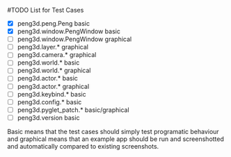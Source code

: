 
#TODO List for Test Cases

- [X] peng3d.peng.Peng basic
- [X] peng3d.window.PengWindow basic
- [ ] peng3d.window.PengWindow graphical
- [ ] peng3d.layer.* graphical
- [ ] peng3d.camera.* graphical
- [ ] peng3d.world.* basic
- [ ] peng3d.world.* graphical
- [ ] peng3d.actor.* basic
- [ ] peng3d.actor.* graphical
- [ ] peng3d.keybind.* basic
- [ ] peng3d.config.* basic
- [ ] peng3d.pyglet_patch.* basic/graphical
- [ ] peng3d.version basic

Basic means that the test cases should simply test programatic behaviour and graphical means that an example app should be run and screenshotted and automatically compared to existing screenshots.
